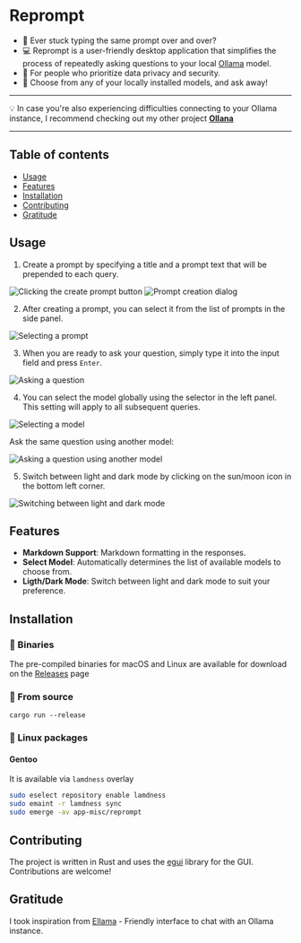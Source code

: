 # Reprompt

- :pencil: Ever stuck typing the same prompt over and over?  
- :computer: Reprompt is a user-friendly desktop application that simplifies the process of repeatedly asking questions to your local [Ollama](https://ollama.com/) model.  
- :key: For people who prioritize data privacy and security.  
- :microscope: Choose from any of your locally installed models, and ask away!  

*** 
:bulb: In case you're also experiencing difficulties connecting to your Ollama instance, I recommend checking out my other project **[Ollana](https://github.com/grouzen/ollana/)**
***

## Table of contents

- [Usage](#usage)
- [Features](#features)
- [Installation](#installation)
- [Contributing](#contributing)
- [Gratitude](#gratitude)

## Usage

1. Create a prompt by specifying a title and a prompt text that will be prepended to each query. 

![Clicking the create prompt button](docs/screenshots/prompt-creation-button.png)
![Prompt creation dialog](docs/screenshots/prompt-creation-dialog.png)

2. After creating a prompt, you can select it from the list of prompts in the side panel.

![Selecting a prompt](docs/screenshots/prompt-selection.png)

3. When you are ready to ask your question, simply type it into the input field and press `Enter`.

![Asking a question](docs/screenshots/prompt-asking.png)


4. You can select the model globally using the selector in the left panel.  This setting will apply to all subsequent queries.

![Selecting a model](docs/screenshots/model-selection.png)

Ask the same question using another model:

![Asking a question using another model](docs/screenshots/prompt-asking-another-model.png)

5. Switch between light and dark mode by clicking on the sun/moon icon in the bottom left corner.

![Switching between light and dark mode](docs/screenshots/theme-switching.png)

## Features

- **Markdown Support**: Markdown formatting in the responses.
- **Select Model**: Automatically determines the list of available models to choose from.
- **Ligth/Dark Mode**: Switch between light and dark mode to suit your preference.

## Installation

### :dvd: Binaries

The pre-compiled binaries for macOS and Linux are available for download on the [Releases](https://github.com/grouzen/reprompt/releases) page

### :memo: From source

```shell
cargo run --release
```

### :penguin: Linux packages

#### Gentoo

It is available via `lamdness` overlay

```sh
sudo eselect repository enable lamdness
sudo emaint -r lamdness sync
sudo emerge -av app-misc/reprompt
```

## Contributing

The project is written in Rust and uses the [egui](https://github.com/emilk/egui) library for the GUI. Contributions are welcome!

## Gratitude

I took inspiration from [Ellama](https://github.com/zeozeozeo/ellama) - Friendly interface to chat with an Ollama instance.